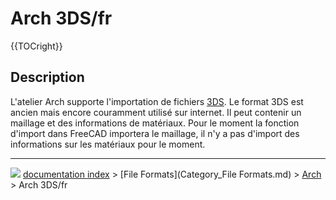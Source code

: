 # Arch 3DS/fr
{{TOCright}}



## Description

L\'atelier Arch supporte l\'importation de fichiers [3DS](https://en.wikipedia.org/wiki/.3ds). Le format 3DS est ancien mais encore couramment utilisé sur internet. Il peut contenir un maillage et des informations de matériaux. Pour le moment la fonction d\'import dans FreeCAD importera le maillage, il n\'y a pas d\'import des informations sur les matériaux pour le moment.



---
![](images/Button_right.svg) [documentation index](../README.md) > [File Formats](Category_File Formats.md) > [Arch](Arch_Workbench.md) > Arch 3DS/fr
